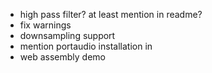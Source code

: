 * high pass filter? at least mention in readme?
* fix warnings
* downsampling support
* mention portaudio installation in
* web assembly demo